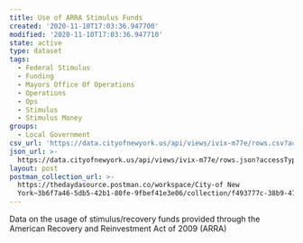 ```yaml
---
title: Use of ARRA Stimulus Funds
created: '2020-11-10T17:03:36.947700'
modified: '2020-11-10T17:03:36.947710'
state: active
type: dataset
tags:
  - Federal Stimulus
  - Funding
  - Mayors Office Of Operations
  - Operations
  - Ops
  - Stimulus
  - Stimulus Money
groups:
  - Local Government
csv_url: 'https://data.cityofnewyork.us/api/views/ivix-m77e/rows.csv?accessType=DOWNLOAD'
json_url: >-
  https://data.cityofnewyork.us/api/views/ivix-m77e/rows.json?accessType=DOWNLOAD
layout: post
postman_collection_url: >-
  https://thedaydasource.postman.co/workspace/City-of New
  York~3b6f7a46-5db5-42b1-80fe-9fbef41e3e06/collection/f493777c-38b9-47d3-abfb-55f96a15b018
---
```

Data on the usage of stimulus/recovery funds provided through the American Recovery and Reinvestment Act of 2009 (ARRA)
